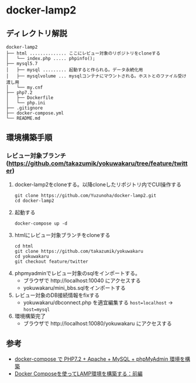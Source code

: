 # docker-lamp2


## ディレクトリ解説
```
docker-lamp2
├── html .............. ここにレビュー対象のリポジトリをcloneする
│   └── index.php ..... phpinfo();
├── mysql5.7
│   ├── mysql ......... 起動すると作られる。データ永続化用
│   ├── mysqlvolume ... mysqlコンテナにマウントされる。ホストとのファイル受け渡し用
│   └── my.cnf
├── php7.2
│   ├── Dockerfile
│   └── php.ini
├── .gitignore
├── docker-compose.yml
└── README.md
```

## 環境構築手順
### レビュー対象ブランチ(https://github.com/takazumik/yokuwakaru/tree/feature/twitter)
1. docker-lamp2をcloneする。以降cloneしたリポジトリ内でCUI操作する
    ```
    git clone https://github.com/Yuzunoha/docker-lamp2.git
    cd docker-lamp2
    ```
1. 起動する
    ```
    docker-compose up -d
    ```
1. htmlにレビュー対象ブランチをcloneする
    ```
    cd html
    git clone https://github.com/takazumik/yokuwakaru
    cd yokuwakaru
    git checkout feature/twitter
    ```
1. phpmyadminでレビュー対象のsqlをインポートする。
    - ブラウザで http://localhost:10040 にアクセスする
    - yokuwakaru/mini_bbs.sqlをインポートする
1. レビュー対象のDB接続情報をfixする
    - yokuwakaru/dbconnect.php を適宜編集する
      `host=localhost` -> `host=mysql`
1. 環境構築完了
    - ブラウザで http://localhost:10080/yokuwakaru にアクセスする


## 参考
- [docker-compose で PHP7.2 + Apache + MySQL + phpMyAdmin 環境を構築][link1]
- [Docker Composeを使ってLAMP環境を構築する：前編][link2]


[link1]:https://qiita.com/naente_dev/items/d259ea84c172deeff7d8
[link2]:https://qiita.com/rockinruuula1227/items/83f3f1406f339083ef3f

